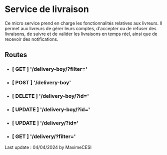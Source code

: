 # Service de livraison

Ce micro service prend en charge les fonctionnalités relatives aux livreurs. Il permet aux livreurs de gérer leurs comptes, d'accepter ou de refuser des livraisons, de suivre et de valider les livraisons en temps réel, ainsi que de recevoir des notifications.  

## Routes
  - ### [ GET ] '/delivery-boy/?filter='
  - ### [ POST ] '/delivery-boy'
  - ### [ DELETE ] '/delivery-boy/?id='
  - ### [ UPDATE ] '/delivery-boy/?id='

  - ### [ UPDATE ] '/delivery/?id='
  - ### [ GET ] '/delivery/?filter='


Last update : 04/04/2024 by MaximeCESI